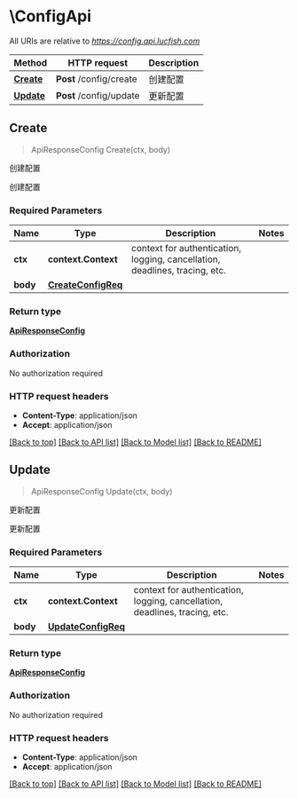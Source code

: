 # \ConfigApi

All URIs are relative to *https://config.api.lucfish.com*

Method | HTTP request | Description
------------- | ------------- | -------------
[**Create**](ConfigApi.md#Create) | **Post** /config/create | 创建配置
[**Update**](ConfigApi.md#Update) | **Post** /config/update | 更新配置



## Create

> ApiResponseConfig Create(ctx, body)

创建配置

创建配置

### Required Parameters


Name | Type | Description  | Notes
------------- | ------------- | ------------- | -------------
**ctx** | **context.Context** | context for authentication, logging, cancellation, deadlines, tracing, etc.
**body** | [**CreateConfigReq**](CreateConfigReq.md)|  | 

### Return type

[**ApiResponseConfig**](APIResponse_Config.md)

### Authorization

No authorization required

### HTTP request headers

- **Content-Type**: application/json
- **Accept**: application/json

[[Back to top]](#) [[Back to API list]](../README.md#documentation-for-api-endpoints)
[[Back to Model list]](../README.md#documentation-for-models)
[[Back to README]](../README.md)


## Update

> ApiResponseConfig Update(ctx, body)

更新配置

更新配置

### Required Parameters


Name | Type | Description  | Notes
------------- | ------------- | ------------- | -------------
**ctx** | **context.Context** | context for authentication, logging, cancellation, deadlines, tracing, etc.
**body** | [**UpdateConfigReq**](UpdateConfigReq.md)|  | 

### Return type

[**ApiResponseConfig**](APIResponse_Config.md)

### Authorization

No authorization required

### HTTP request headers

- **Content-Type**: application/json
- **Accept**: application/json

[[Back to top]](#) [[Back to API list]](../README.md#documentation-for-api-endpoints)
[[Back to Model list]](../README.md#documentation-for-models)
[[Back to README]](../README.md)

